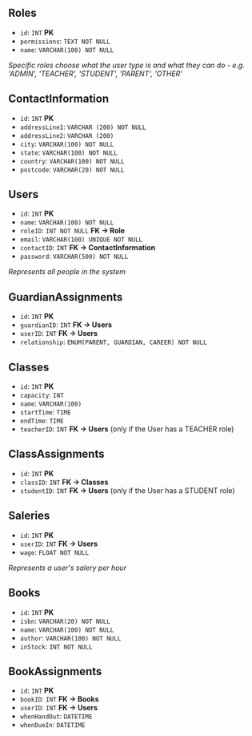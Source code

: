 ## Roles
- `id`: `INT` **PK**
- `permissions`: `TEXT NOT NULL`
- `name`: `VARCHAR(100) NOT NULL`

*Specific roles choose what the user type is and what they can do - e.g. 'ADMIN', 'TEACHER', 'STUDENT', 'PARENT', 'OTHER'*

## ContactInformation
- `id`: `INT` **PK**
- `addressLine1`: `VARCHAR (200) NOT NULL`
- `addressLine2`: `VARCHAR (200)`
- `city`: `VARCHAR(100) NOT NULL`
- `state`: `VARCHAR(100) NOT NULL`
- `country`: `VARCHAR(100) NOT NULL`
- `postcode`: `VARCHAR(20) NOT NULL`

## Users
- `id`: `INT` **PK**
- `name`: `VARCHAR(100) NOT NULL`
- `roleID`: `INT NOT NULL` **FK -> Role**
- `email`: `VARCHAR(100) UNIQUE NOT NULL`
- `contactID`: `INT` **FK -> ContactInformation**
- `password`: `VARCHAR(500) NOT NULL`

*Represents all people in the system*

## GuardianAssignments
- `id`: `INT` **PK**
- `guardianID`: `INT` **FK -> Users**
- `userID`: `INT` **FK -> Users**
- `relationship`: `ENUM(PARENT, GUARDIAN, CAREER) NOT NULL`

## Classes
- `id`: `INT` **PK**
- `capacity`: `INT`
- `name`: `VARCHAR(100)`
- `startTime`: `TIME`
- `endTime`: `TIME`
- `teacherID`: `INT` **FK -> Users** (only if the User has a TEACHER role)

## ClassAssignments
- `id`: `INT` **PK**
- `classID`: `INT` **FK -> Classes**
- `studentID`: `INT` **FK -> Users** (only if the User has a STUDENT role)

## Saleries
- `id`: `INT` **PK**
- `userID`: `INT` **FK -> Users**
- `wage`: `FLOAT NOT NULL`

*Represents a user's salery per hour*

## Books
- `id`: `INT` **PK**
- `isbn`: `VARCHAR(20) NOT NULL`
- `name`: `VARCHAR(100) NOT NULL`
- `author`: `VARCHAR(100) NOT NULL`
- `inStock`: `INT NOT NULL`

## BookAssignments
- `id`: `INT` **PK**
- `bookID`: `INT` **FK -> Books**
- `userID`: `INT` **FK -> Users**
- `whenHandOut`: `DATETIME`
- `whenDueIn`: `DATETIME`